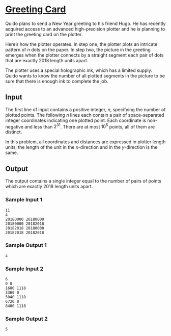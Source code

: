 # [Greeting Card](https://open.kattis.com/problems/greetingcard)

Quido plans to send a New Year greeting to his friend Hugo. He has recently
acquired access to an advanced high-precision plotter and he is planning to
print the greeting card on the plotter.

Here’s how the plotter operates.  In step one, the plotter plots an intricate
pattern of $n$ dots on the paper.  In step two, the picture in the greeting
emerges when the plotter connects by a straight segment each pair of dots that
are exactly $2018$ length units apart.

The plotter uses a special holographic ink, which has a limited supply.  Quido
wants to know the number of all plotted segments in the picture to be sure that
there is enough ink to complete the job.

## Input

The first line of input contains a positive integer, $n$, specifying the number
of plotted points.  The following $n$ lines each contain a pair of
space-separated integer coordinates indicating one plotted point.  Each
coordinate is non-negative and less than $2^{31}$.  There are at most $10^5$
points, all of them are distinct.

In this problem, all coordinates and distances are expressed in plotter length
units, the length of the unit in the $x$-direction and in the $y$-direction is
the same.

## Output

The output contains a single integer equal to the number of pairs of points
which are exactly $2018$ length units apart.

### Sample Input 1

```
11
4
20180000 20180000
20180000 20182018
20182018 20180000
20182018 20182018
```

### Sample Output 1

```
4
```

### Sample Input 2

```
6
0 0
1680 1118
3360 0
5040 1118
6720 0
8400 1118
```

### Sample Output 2

```
5
```
